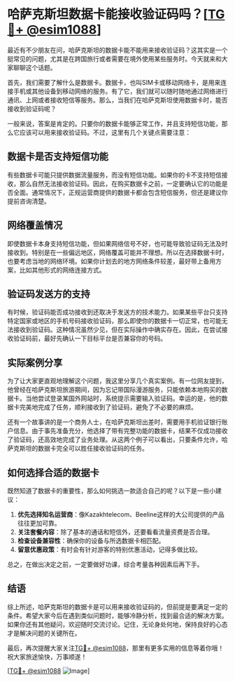 # 哈萨克斯坦数据卡能接收验证码吗？[[TG💪+ @esim1088](https://t.me/s/esim1088)]

最近有不少朋友在问，哈萨克斯坦的数据卡能不能用来接收验证码？这其实是一个挺常见的问题，尤其是在跨国旅行或者需要在境外使用某些服务时。今天就来和大家聊聊这个话题。

首先，我们需要了解什么是数据卡。数据卡，也叫SIM卡或移动网络卡，是用来连接手机或其他设备到移动网络的服务。有了它，我们就可以随时随地通过网络进行通讯、上网或者接收短信等服务。那么，当我们在哈萨克斯坦使用数据卡时，能否接收到验证码呢？

一般来说，答案是肯定的。只要你的数据卡能够正常工作，并且支持短信功能，那么它应该可以用来接收验证码。不过，这里有几个关键点需要注意：

## 数据卡是否支持短信功能

有些数据卡可能只提供数据流量服务，而没有短信功能。如果你的卡不支持短信接收，那么自然无法接收验证码。因此，在购买数据卡之前，一定要确认它的功能是否全面。通常情况下，正规运营商提供的数据卡都会包含短信服务，但还是建议你提前咨询清楚。

## 网络覆盖情况

即使数据卡本身支持短信功能，但如果网络信号不好，也可能导致验证码无法及时接收到。特别是在一些偏远地区，网络覆盖可能并不理想。所以在选择数据卡时，也要考虑当地的网络环境。如果你计划去的地方网络条件较差，最好带上备用方案，比如其他形式的网络连接方式。

## 验证码发送方的支持

有时候，验证码能否成功接收到还取决于发送方的技术能力。如果某些平台只支持特定国家或地区的手机号码接收验证码，那么即使你的数据卡一切正常，也可能无法接收到验证码。这种情况虽然少见，但在实际操作中确实存在。因此，在尝试接收验证码前，最好先确认一下目标平台是否兼容你的号码。

## 实际案例分享

为了让大家更直观地理解这个问题，我这里分享几个真实案例。有一位网友提到，他曾经在哈萨克斯坦旅游期间，因为忘记带国际漫游服务，只能依赖本地购买的数据卡。当他尝试登录某国外网站时，系统提示需要输入验证码。幸运的是，他的数据卡完美地完成了任务，顺利接收到了验证码，避免了不必要的麻烦。

还有一个故事讲的是一个商务人士，在哈萨克斯坦出差时，需要用手机验证银行账户信息。由于事先准备充分，他选择了带有完整功能的数据卡，结果不仅成功接收了验证码，还高效地完成了业务处理。从这两个例子可以看出，只要条件允许，哈萨克斯坦的数据卡完全可以胜任接收验证码的任务。

## 如何选择合适的数据卡

既然知道了数据卡的重要性，那么如何挑选一款适合自己的呢？以下是一些小建议：

1. **优先选择知名运营商**：像Kazakhtelecom、Beeline这样的大公司提供的产品往往更加可靠。
2. **关注套餐内容**：除了基本的通话和短信外，还要看看流量资费是否合理。
3. **检查设备兼容性**：确保你的设备与所选数据卡相匹配。
4. **留意优惠政策**：有时会有针对游客的特别优惠活动，记得多做比较。

总之，在做出决定之前，一定要做好功课，综合考量各种因素后再下手。

## 结语

综上所述，哈萨克斯坦的数据卡是可以用来接收验证码的，但前提是要满足一定的条件。希望大家今后在遇到类似问题时，能够冷静分析，找到最合适的解决方案。如果你还有其他疑问，欢迎随时交流讨论。记住，无论身处何地，保持良好的心态才是解决问题的关键所在。

最后，再次提醒大家关注[TG💪+ @esim1088](https://t.me/s/esim1088)，那里有更多实用的信息等着你哦！祝大家旅途愉快，万事顺遂！

[[TG💪+ @esim1088](https://t.me/s/esim1088) ![Image](https://i.postimg.cc/4NQfJmqS/Snipaste-2025-05-13-00-14-12.png)]
